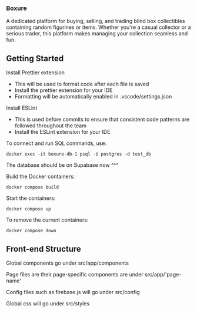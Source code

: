 ### Boxure
A dedicated platform for buying, selling, and trading blind box collectibles containing random figurines or items. Whether you're a casual collector or a serious trader, this platform makes managing your collection seamless and fun.

<h2>Getting Started</h2>

Install Prettier extension
- This will be used to format code after each file is saved
- Install the prettier extension for your IDE
- Formatting will be automatically enabled in .vscode/settings.json

Install ESLint
 - This is used before commits to ensure that consistent code patterns are followed throughout the team
 - Install the ESLint extension for your IDE

<p>To connect and run SQL commands, use:</p>
<pre><code>docker exec -it boxure-db-1 psql -U postgres -d test_db</code></pre>
<p>The database should be on Supabase now ^^^</p>

<p>Build the Docker containers:</p>
<pre><code>docker compose build</code></pre>

<p>Start the containers:</p>
<pre><code>docker compose up</code></pre>

<p>To remove the current containers:</p>
<pre><code>docker compose down</code></pre>

<h2>Front-end Structure</h2>
<p>Global components go under src/app/components</p>
<p>Page files are their page-specific components are under src/app/'page-name'</p>
<p>Config files such as firebase.js will go under src/config</p>
<p>Global css will go under src/styles<p>
